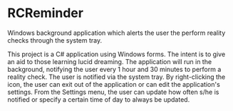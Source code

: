 RCReminder
==========

Windows background application which alerts the user the perform reality checks through the system tray.

This project is a C# application using Windows forms. The intent is to give an aid to those learning lucid dreaming.
The application will run in the background, notifying the user every 1 hour and 30 minutes to perform a reality check.
The user is notified via the system tray. By right-clicking the icon, the user can exit out of the application or can
edit the application's settings. From the Settings menu, the user can update how often s/he is notified or specify a
certain time of day to always be updated.